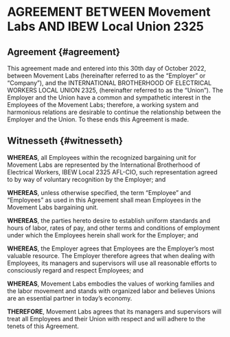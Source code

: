 # AGREEMENT BETWEEN **Movement Labs** AND **IBEW Local Union 2325**

## Agreement    {#agreement}

This agreement made and entered into this 30th day of  October 2022, between Movement Labs (hereinafter referred to as the “Employer” or “Company”), and the INTERNATIONAL BROTHERHOOD OF ELECTRICAL WORKERS LOCAL UNION 2325, (hereinafter referred to as the “Union”). The Employer and the Union have a common and sympathetic interest in the Employees of the Movement Labs; therefore, a working system and harmonious relations are desirable to continue the relationship between the Employer and the Union. To these ends this Agreement is made.

## Witnesseth   {#witnesseth}

**WHEREAS**, all Employees within the recognized bargaining unit for Movement Labs are represented by the International Brotherhood of Electrical Workers, IBEW Local 2325 AFL-CIO, such representation agreed to by way of voluntary recognition by the Employer; and

**WHEREAS**, unless otherwise specified, the term “Employee” and “Employees” as used in this Agreement shall mean Employees in the Movement Labs bargaining unit.

**WHEREAS**, the parties hereto desire to establish uniform standards and hours of labor, rates of pay, and other terms and conditions of employment under which the Employees herein shall work for the Employer; and

**WHEREAS**, the Employer agrees that Employees are the Employer’s most valuable resource. The Employer therefore agrees that when dealing with Employees, its managers and supervisors will use all reasonable efforts to consciously regard and respect Employees; and

**WHEREAS**, Movement Labs embodies the values of working families and the labor movement and stands with organized labor and believes Unions are an essential partner in today’s economy. 

**THEREFORE**, Movement Labs agrees that its managers and supervisors will treat all Employees and their Union with respect and will adhere to the tenets of this Agreement.